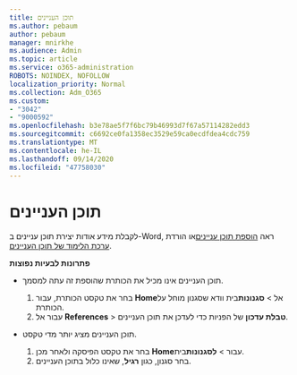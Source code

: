 ```yaml
---
title: תוכן העניינים
ms.author: pebaum
author: pebaum
manager: mnirkhe
ms.audience: Admin
ms.topic: article
ms.service: o365-administration
ROBOTS: NOINDEX, NOFOLLOW
localization_priority: Normal
ms.collection: Adm_O365
ms.custom:
- "3042"
- "9000592"
ms.openlocfilehash: b3e78ae5f7f6bc79b46993d7f67a57114282edd3
ms.sourcegitcommit: c6692ce0fa1358ec3529e59ca0ecdfdea4cdc759
ms.translationtype: MT
ms.contentlocale: he-IL
ms.lasthandoff: 09/14/2020
ms.locfileid: "47758030"
---
```

# <a name="table-of-contents"></a>תוכן העניינים

לקבלת מידע אודות יצירת תוכן עניינים ב-Word, ראה [הוספת תוכן עניינים](https://support.office.com/article/882e8564-0edb-435e-84b5-1d8552ccf0c0)או הורדת [ערכת הלימוד של תוכן העניינים](https://go.microsoft.com/fwlink/?linkid=2065106).

**פתרונות לבעיות נפוצות**

- תוכן העניינים אינו מכיל את הכותרת שהוספת זה עתה למסמך.
  1. בחר את טקסט הכותרת, עבור **Home**אל  >  **סגנונות**בית וודא שסגנון מוחל על הכותרת.
  2. עבור אל **References**  >  **טבלת עדכון** של הפניות כדי לעדכן את תוכן העניינים.

- תוכן העניינים מציג יותר מדי טקסט. 
  1. בחר את טקסט הפיסקה ולאחר מכן **Home**עבור  >  **לסגנונות**בית.
  2. בחר סגנון, כגון **רגיל**, שאינו כלול בתוכן העניינים.